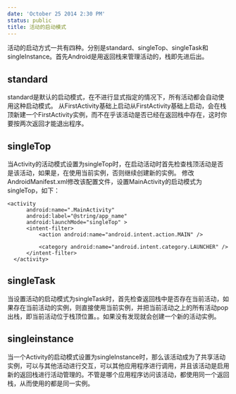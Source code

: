 ```yaml
---
date: 'October 25 2014 2:30 PM'
status: public
title: 活动的启动模式
---
```


活动的启动方式一共有四种。分别是standard、singleTop、singleTask和singleInstance。首先Android是用返回栈来管理活动的，栈即先进后出。

## standard
standard是默认的启动模式，在不进行显式指定的情况下，所有活动都会自动使用这种启动模式。
从FirstActivity基础上启动从FirstActivity基础上启动，会在栈顶新建一个FirstActivity实例，而不在乎该活动是否已经在返回栈中存在，这时你要按两次返回才能退出程序。

## singleTop
当Activity的活动模式设置为singleTop时，在启动活动时首先检查栈顶活动是否是该活动，如果是，在使用当前实例，否则继续创建新的实例。
修改AndroidManifest.xml修改该配置文件，设置MainActivity的启动模式为singleTop，如下：

	<activity  
          android:name=".MainActivity"  
          android:label="@string/app_name"  
          android:launchMode="singleTop" >  
          <intent-filter>  
              <action android:name="android.intent.action.MAIN" />  
              
              <category android:name="android.intent.category.LAUNCHER" />
          </intent-filter>  
      </activity>  

## singleTask
当设置活动的启动模式为singleTask时，首先检查返回栈中是否存在当前活动，如果存在当前活动的实例，则直接使用当前实例，并把当前活动之上的所有活动pop出栈，即当前活动位于栈顶位置。。如果没有发现就会创建一个新的活动实例。

## singleinstance
当一个Activity的启动模式设置为singleInstance时，那么该活动成为了共享活动实例，可以与其他活动进行交互，可以其他应用程序进行调用，并且该活动是启用新的返回栈进行活动管理的。不管是哪个应用程序访问该活动，都使用同一个返回栈，从而使用的都是同一实例。